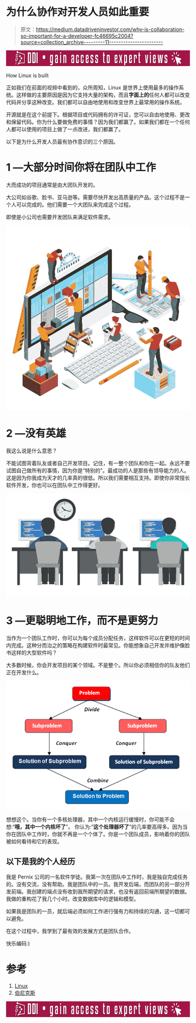 # 为什么协作对开发人员如此重要

> 原文：<https://medium.datadriveninvestor.com/why-is-collaboration-so-important-for-a-developer-fc46695c2004?source=collection_archive---------11----------------------->

[![](img/307ecc0fb63c00d8157346726f413225.png)](http://www.track.datadriveninvestor.com/ExpertRi160px)

How Linux is built

正如我们在前面的视频中看到的，众所周知，Linux 是世界上使用最多的操作系统。这样做的主要原因是因为它支持大量的架构，而且**字面上的**任何人都可以改变代码并分享这种改变。我们都可以自由地使用和改变世界上最常用的操作系统。

开源就是在这个前提下。根据项目或代码拥有的许可证，您可以自由地使用、更改和保留代码。你为什么要做免费的事情？因为我们都赢了。如果我们都在一个任何人都可以使用的项目上做了一点改进，我们都赢了。

以下是为什么开发人员最有协作意识的三个原因。

# 1 —大部分时间你将在团队中工作

大而成功的项目通常是由大团队开发的。

大公司如谷歌、脸书、亚马逊等。需要尽快开发出高质量的产品。这个过程不是一个人可以完成的。他们需要一个大团队来完成这个过程。

即使是小公司也需要开发团队来满足软件需求。

![](img/d4ea6ec234fac29e4c83c5dec8f1a463.png)

# 2 —没有英雄

我这么说是什么意思？

不能试图背着队友或者自己开发项目。记住，有一整个团队和你在一起。永远不要试图自己做所有的事情，因为你是“特别的”。最成功的人是那些有领导能力的人。这是因为你我成为天才的几率真的很低。所以我们需要相互支持。即使你非常擅长软件开发，你也可以在团队中工作得更好。

![](img/8ea627da79e261c5f7caa0fd86b3c917.png)

# 3 —更聪明地工作，而不是更努力

当作为一个团队工作时，你可以为每个成员分配任务，这样软件可以在更短的时间内完成。这种分而治之的策略在构建软件时最常见。你能想象自己开发并维护像脸书这样的大型软件吗？

大多数时候，你会开发项目的某个领域。不是整个。所以你必须相信你的队友他们正在开发什么。

![](img/e79a153428301fcfdf9123f457ea9ca3.png)

想想这个。当你有一个多核处理器，其中一个内核运行缓慢时，你可能不会想:“**哦，其中一个内核坏了**”。
你认为:“**这个处理器坏了**”的几率要高得多。因为当你在团队中工作时，你就不再是一个个体了。你是一个团队成员，影响着你的团队被如何看待和它的表现。

## 以下是我的个人经历

我是 Pernix 公司的一名软件学徒。我第一次在团队中工作时，我是独自完成任务的。没有交流，没有帮助。我是团队中的一员。我开发后端，而团队的另一部分开发前端。我创建的端点没有收到我所期望的请求，也没有返回前端所期望的数据。我做的重构花了我几个小时。改变数据库中的逻辑和模型。

如果我是团队的一员，就后端必须如何工作进行强有力和持续的沟通，这一切都可以避免。

在这个过程中，我学到了最有效的发展方式是团队合作。

快乐编码:)

# 参考

1.  [Linux](https://en.wikipedia.org/wiki/Linux)
2.  [伯尼克斯](http://www.pernix-solutions.com/)

[![](img/d3b2412c0844f29831f27840634d98e1.png)](http://www.track.datadriveninvestor.com/ExpertRi160pxB)